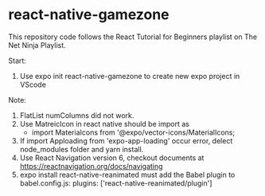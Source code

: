 # react-native-gamezone
This repository code follows the React Tutorial for Beginners playlist on The Net Ninja Playlist.

Start:
1. Use expo init react-native-gamezone to create new expo project in VScode

Note:
1. FlatList numColumns did not work.
2. Use MatreicIcon in react native should be import as
    - import MateriaIcons from '@expo/vector-icons/MaterialIcons;
3. If import Apploading from 'expo-app-loading' occur error, delect node_modules folder and yarn install.
4. Use React Navigation version 6, checkout documents at https://reactnavigation.org/docs/navigating
5. expo install react-native-reanimated must add the Babel plugin to babel.config.js: plugins: ['react-native-reanimated/plugin']
   
